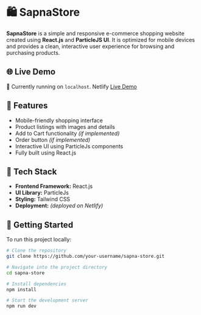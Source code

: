 # 🛍️ SapnaStore

**SapnaStore** is a simple and responsive e-commerce shopping website created using **React.js** and **ParticleJS UI**. It is optimized for mobile devices and provides a clean, interactive user experience for browsing and purchasing products.

## 🌐 Live Demo

🚧 Currently running on `localhost`.  Netlify
[Live Demo](https://companyassignmentt.netlify.app/)

## 📱 Features

- Mobile-friendly shopping interface
- Product listings with images and details
- Add to Cart functionality *(if implemented)*
- Order button *(if implemented)*
- Interactive UI using ParticleJs components
- Fully built using React.js

## 🧰 Tech Stack

- **Frontend Framework:** React.js  
- **UI Library:** ParticleJs 
- **Styling:**  Tailwind CSS 
- **Deployment:** *(deployed on Netlify)*

## 🚀 Getting Started

To run this project locally:

```bash
# Clone the repository
git clone https://github.com/your-username/sapna-store.git

# Navigate into the project directory
cd sapna-store

# Install dependencies
npm install

# Start the development server
npm run dev
